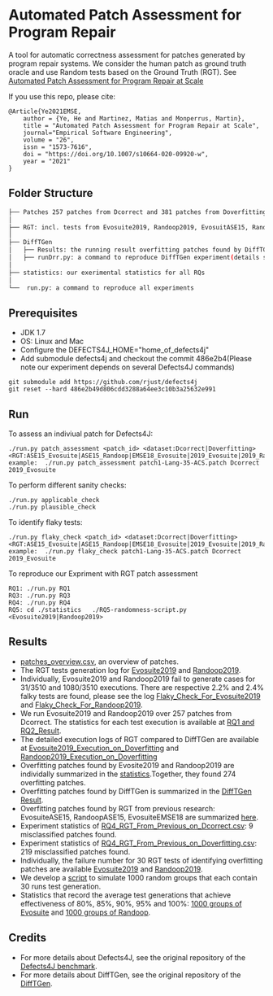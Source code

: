 # Automated Patch Assessment for Program Repair

A tool for automatic correctness assessment for patches generated by program repair systems. We consider the human patch as ground truth oracle and use Random tests based on the Ground Truth (RGT). See [Automated Patch Assessment for Program Repair at Scale](http://arxiv.org/pdf/1909.13694)

If you use this repo, please cite:

```
@Article{Ye2021EMSE,
    author = {Ye, He and Martinez, Matias and Monperrus, Martin},
    title = "Automated Patch Assessment for Program Repair at Scale",
    journal="Empirical Software Engineering",
    volume = "26",
    issn = "1573-7616",
    doi = "https://doi.org/10.1007/s10664-020-09920-w",
    year = "2021"
}

```



## Folder Structure
 ```bash
├── Patches 257 patches from Dcorrect and 381 patches from Doverfitting
│ 
├── RGT: incl. tests from Evosuite2019, Randoop2019, EvosuitASE15, RandoopASE15 and EvosuiteEMSE18
│   
├── DiffTGen
│   ├── Results: the running result overfitting patches found by DiffTGen. 
│   ├── runDrr.py: a command to reproduce DiffTGen experiment(details see below)
│ 
├── statistics: our exerimental statistics for all RQs
│ 
└──  run.py: a command to reproduce all experiments

```

## Prerequisites

* JDK 1.7
* OS: Linux and Mac
* Configure the DEFECTS4J_HOME="home_of_defects4j"
* Add submodule defects4j and checkout the commit 486e2b4(Please note our experiment depends on several Defects4J commands)

```
git submodule add https://github.com/rjust/defects4j
git reset --hard 486e2b49d806cdd3288a64ee3c10b3a25632e991
```

## Run

To assess an indiviual patch for Defects4J:
```
./run.py patch_assessment <patch_id> <dataset:Dcorrect|Doverfitting> <RGT:ASE15_Evosuite|ASE15_Randoop|EMSE18_Evosuite|2019_Evosuite|2019_Randoop>  
example:  ./run.py patch_assessment patch1-Lang-35-ACS.patch Dcorrect 2019_Evosuite
```

To perform different sanity checks:

```
./run.py applicable_check
./run.py plausible_check
```

To identify flaky tests:
```
./run.py flaky_check <patch_id> <dataset:Dcorrect|Doverfitting> <RGT:ASE15_Evosuite|ASE15_Randoop|EMSE18_Evosuite|2019_Evosuite|2019_Randoop>  
example:  ./run.py flaky_check patch1-Lang-35-ACS.patch Dcorrect 2019_Evosuite
```

To reproduce our Expriment with RGT patch assessment

```
RQ1: ./run.py RQ1
RQ3: ./run.py RQ3
RQ4: ./run.py RQ4
RQ5: cd ./statistics   ./RQ5-randomness-script.py  <Evosuite2019|Randoop2019>
```


## Results

* [patches_overview.csv](https://github.com/kth-tcs/defects4-repair-reloaded/blob/master/statistics/patches_overview.csv), an overview of patches. 
* The RGT tests generation log for [Evosuite2019](https://github.com/kth-tcs/defects4j-repair-reloaded/blob/master/statistics/RGT_Evosuite2019_Generation_Log.csv) and [Randoop2019](https://github.com/kth-tcs/defects4j-repair-reloaded/blob/master/statistics/RGT_Randoop2019_Generation_Log.csv). 
* Individually, Evosuite2019 and Randoop2019 fail to generate cases for 31/3510  and 1080/3510 executions. There are respective 2.2% and 2.4% falky tests are found, please see the log [Flaky_Check_For_Evosuite2019](https://github.com/kth-tcs/defects4j-repair-reloaded/blob/master/statistics/RGT_Evosuite2019_Flaky_Check.csv) and [Flaky_Check_For_Randoop2019](https://github.com/kth-tcs/defects4j-repair-reloaded/blob/master/statistics/RGT_Randoop2019_Flaky_Check.csv).
* We run Evosuite2019 and Randoop2019 over 257 patches from Dcorrect. The statistics for each test execution is available at [RQ1 and RQ2_Result](https://github.com/kth-tcs/defects4j-repair-reloaded/blob/master/statistics/RG1-2_Result.csv).
* The detailed execution logs of RGT compared to DiffTGen are available at [Evosuite2019_Execution_on_Doverfitting](https://github.com/kth-tcs/defects4j-repair-reloaded/blob/master/statistics/RQ3-Evosuite2019-Result.txt) and [Randoop2019_Execution_on_Doverfitting](https://github.com/kth-tcs/defects4j-repair-reloaded/blob/master/statistics/RQ3-Randoop2019-Result.txt)
* Overfitting patches found by Evosite2019 and Randoop2019 are individally summarized in the [statistics](https://github.com/kth-tcs/defects4j-repair-reloaded/blob/master/statistics/RQ3_Overfitting_Patches.csv).Together, they found 274 overfitting patches. 
* Overfitting patches found by DiffTGen is summarized in the [DiffTGen Result](https://github.com/kth-tcs/defects4j-repair-reloaded/blob/master/DiffTGen/Result.csv).
* Overfitting patches found by RGT from previous research: EvosuiteASE15, RandoopASE15, EvosuiteEMSE18 are summarized [here](https://github.com/kth-tcs/defects4j-repair-reloaded/blob/master/statistics/RQ4_Patches_Found_by_Previous_RGT.csv).
* Experiment statistics of [RQ4_RGT_From_Previous_on_Dcorrect.csv](https://github.com/kth-tcs/defects4j-repair-reloaded/blob/master/statistics/RQ4_RGT_From_Previous_on_Dcorrect.csv): 9 misclassified patches found. 
* Experiment statistics of [RQ4_RGT_From_Previous_on_Doverfitting.csv](https://github.com/kth-tcs/defects4j-repair-reloaded/blob/master/statistics/RQ4_RGT_From_Previous_on_Doverfitting.csv): 219 misclassified patches found. 
* Individually, the failure number for 30 RGT tests of identifying overfitting patches are available [Evosuite2019](https://github.com/kth-tcs/defects4j-repair-reloaded/blob/master/statistics/RQ5-Evosuite_Raw_Statistics.txt) and [Randoop2019](https://github.com/kth-tcs/defects4j-repair-reloaded/blob/master/statistics/RQ5-Randoop_Raw_Statistics.csv).
* We develop a [script](https://github.com/kth-tcs/defects4j-repair-reloaded/blob/master/statistics/RQ5-randomness-script.py) to simulate 1000 random groups that each contain 30 runs test generation. 
* Statistics that record the average test generations that achieve effectiveness of 80%, 85%, 90%, 95% and 100%: [1000 groups of Evosuite](https://github.com/kth-tcs/defects4j-repair-reloaded/blob/master/statistics/RQ5-1000-groups-evosuite.csv) and [1000 groups of Randoop](https://github.com/kth-tcs/defects4j-repair-reloaded/blob/master/statistics/RQ5-1000-groups-randoop.csv).


## Credits

* For more details about Defects4J, see the original repository of the [Defects4J benchmark](https://github.com/rjust/defects4j).
* For more details about DiffTGen, see the original repository of the [DiffTGen](https://github.com/qixin5/DiffTGen).



